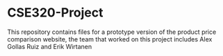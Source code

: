 # CSE320-Project
This repository  contains files for a prototype version of the product price comparison website, the team that worked on this project includes Alex Gollas Ruiz and Erik Wirtanen
